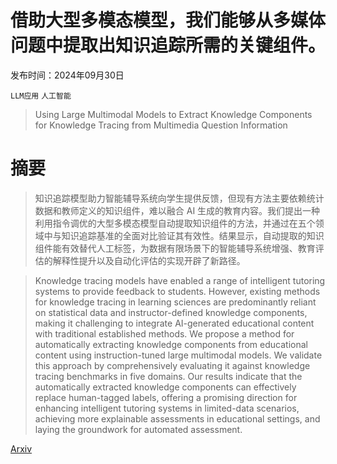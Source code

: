 # 借助大型多模态模型，我们能够从多媒体问题中提取出知识追踪所需的关键组件。

发布时间：2024年09月30日

`LLM应用` `人工智能`

> Using Large Multimodal Models to Extract Knowledge Components for Knowledge Tracing from Multimedia Question Information

# 摘要

> 知识追踪模型助力智能辅导系统向学生提供反馈，但现有方法主要依赖统计数据和教师定义的知识组件，难以融合 AI 生成的教育内容。我们提出一种利用指令调优的大型多模态模型自动提取知识组件的方法，并通过在五个领域中与知识追踪基准的全面对比验证其有效性。结果显示，自动提取的知识组件能有效替代人工标签，为数据有限场景下的智能辅导系统增强、教育评估的解释性提升以及自动化评估的实现开辟了新路径。

> Knowledge tracing models have enabled a range of intelligent tutoring systems to provide feedback to students. However, existing methods for knowledge tracing in learning sciences are predominantly reliant on statistical data and instructor-defined knowledge components, making it challenging to integrate AI-generated educational content with traditional established methods. We propose a method for automatically extracting knowledge components from educational content using instruction-tuned large multimodal models. We validate this approach by comprehensively evaluating it against knowledge tracing benchmarks in five domains. Our results indicate that the automatically extracted knowledge components can effectively replace human-tagged labels, offering a promising direction for enhancing intelligent tutoring systems in limited-data scenarios, achieving more explainable assessments in educational settings, and laying the groundwork for automated assessment.

[Arxiv](https://arxiv.org/abs/2409.20167)
